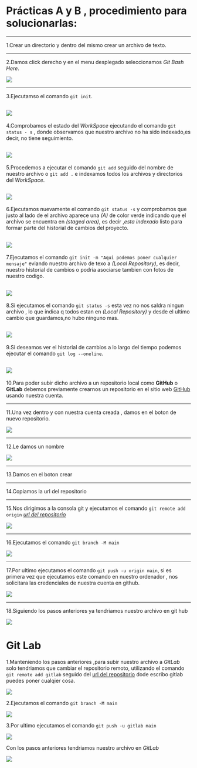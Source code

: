 # Prácticas A y B , procedimiento para solucionarlas:
---
1.Crear un directorio y dentro del mismo crear un archivo de texto.

---
2.Damos click derecho y en el menu desplegado seleccionamos _*Git Bash Here*_.

![](capturas/1.png)

---
3.Ejecutamso el comando ```git init```.

![](capturas/2.png)
---
4.Comprobamos el estado del _WorkSpace_ ejecutando el comando ```git status - s``` , donde observamos que nuestro archivo no ha sido indexado,es decir, no tiene seguimiento.

![](capturas/3.png)
---
5.Procedemos a ejecutar el comando ```git add``` seguido del nombre de nuestro archivo o ```git add .``` e indexamos todos los archivos y directorios del _WorkSpace_.

![](capturas/4.png)
---
6.Ejecutamos nuevamente el comando ```git status -s``` y comprobamos que justo al lado de el archivo aparece una _(A)_ de color verde indicando que el archivo se encuentra en _(staged area)_, es decir ,_esta indexado_ listo para formar parte del historial de cambios del proyecto.

![](capturas/5.png)
---
7.Ejecutamos el comando  ```git init -m "Aqui podemos poner cualquier mensaje"``` eviando nuestro archivo de texo a _(Local Repository)_, es decir, nuestro historial de cambios o podria asociarse tambien con fotos de nuestro codigo.

![](capturas/6.png)
---
8.Si ejecutamos el comando ```git status -s``` esta vez no nos saldra ningun archivo , lo que indica q todos estan en _(Local Repository)_ y desde el ultimo cambio que guardamos,no hubo ninguno mas.

![](capturas/8.png)
---
9.Si deseamos ver el historial de cambios a lo largo del tiempo podemos ejecutar el comando ```git log --oneline```.

![](capturas/9.png)
---
10.Para poder subir dicho archivo a un repositorio local como __GitHub__ o __GitLab__ debemos previamente crearnos un repositorio en el sitio web [GitHub](https://github.com/) usando nuestra cuenta.

---
11.Una vez dentro y con nuestra cuenta creada , damos en el boton de nuevo repositorio.

![](capturas/10.png)

---
12.Le damos un nombre

![](capturas/11.png)

---
13.Damos en el boton crear 


---
14.Copiamos la url del repositorio



---
15.Nos dirigimos a la consola git y ejecutamos el comando ```git remote add origin``` _[url del repositorio](https://github.com/MRodriguezValdes/Ejercicios-A-y-B.git)_

![](capturas/13.png)

---
16.Ejecutamos el comando ```git branch -M main```

![](capturas/14.png)


---
17.Por ultimo ejecutamos el comando ```git push -u origin main```, si es primera vez que ejecutamos este comando en nuestro ordenador , nos solicitara las credenciales de nuestra cuenta en github.

![](capturas/15.png)


---
18.Siguiendo los pasos anteriores ya tendriamos nuestro archivo en git hub 

![](capturas/16.png)


# Git Lab

1.Manteniendo los pasos anteriores ,para subir nuestro archivo a _GitLab_ solo tendriamos que cambiar el repositorio remoto, utilizando el comando ```git remote add gitlab``` seguido del [url del repositorio](git@gitlab.com:MarcosRdguez/ejercicios-a-y-b.git) dode escribo gitlab puedes poner cualqier cosa.

![](capturas/1g.png)

2.Ejecutamos el comando ```git branch -M main```

![](capturas/2g.png)

3.Por ultimo ejecutamos el comando ```git push -u gitlab main```

![](capturas/3g.png)

Con los pasos anteriores tendriamos nuestro archivo en _GitLab_

![](capturas/4g.png)